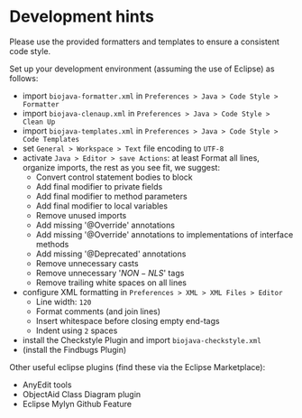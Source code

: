 # Development hints

Please use the provided formatters and templates to ensure a consistent code style.

Set up your development environment (assuming the use of Eclipse) as follows:

* import `biojava-formatter.xml` in `Preferences > Java > Code Style > Formatter`
* import `biojava-clenaup.xml` in `Preferences > Java > Code Style > Clean Up`
* import `biojava-templates.xml` in `Preferences > Java > Code Style > Code Templates`
* set `General > Workspace > Text` file encoding to `UTF-8`
* activate `Java > Editor > save Actions`: at least Format all lines, organize imports, the rest as you see fit, we suggest:
	* Convert control statement bodies to block
	* Add final modifier to private fields
	* Add final modifier to method parameters
	* Add final modifier to local variables
	* Remove unused imports
	* Add missing '@Override' annotations
	* Add missing '@Override' annotations to implementations of interface methods
	* Add missing '@Deprecated' annotations
	* Remove unnecessary casts
	* Remove unnecessary '$NON-NLS$' tags
	* Remove trailing white spaces on all lines
* configure XML formatting in `Preferences > XML > XML Files > Editor` 
	* Line width: `120`
	* Format comments (and join lines)
	* Insert whitespace before closing empty end-tags
	* Indent using `2` spaces
* install the Checkstyle Plugin and import `biojava-checkstyle.xml`
* (install the Findbugs Plugin)

Other useful eclipse plugins (find these via the Eclipse Marketplace):

* AnyEdit tools
* ObjectAid Class Diagram plugin
* Eclipse Mylyn Github Feature
